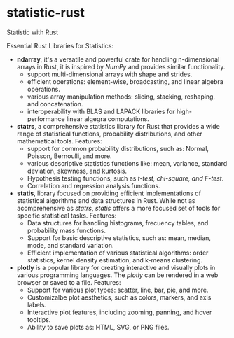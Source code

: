 # statistic-rust
Statistic with Rust

Essential Rust Libraries for Statistics:

* **ndarray**, it's a versatile and powerful crate for handling n-dimensional arrays in Rust, it is inspired by *NumPy* and provides similar functionality.
  * support multi-dimensional arrays with shape and strides.
  * efficient operations: element-wise, broadcasting, and linear algebra operations.
  * various array manipulation methods: slicing, stacking, reshaping, and concatenation.
  * interoperability with BLAS and LAPACK libraries for high-performance linear algegra computations.
* **statrs**, a comprehensive statistics library for Rust that provides a wide range of statistical functions, probability distributions, and other mathematical tools. Features:
  * support for common probability distributions, such as: Normal, Poisson, Bernoulli, and more.
  * various descriptive statistics functions like: mean, variance, standard deviation, skewness, and kurtosis.
  * Hypothesis testing functions, such as *t-test, chi-square, and F-test*.
  * Correlation and regression analysis functions.
* **statis**, library focused on providing efficient implementations of statistical algorithms and data structures in Rust. While not as acomprehensive as *statrs*, *statis* offers a more focused set of tools for specific statistical tasks. Features:
  * Data structures for handling histograms, frecuency tables, and probability mass functions.
  * Support for basic descriptive statistics, such as: mean, median, mode, and standard variation.
  * Efficient implementation of various statistical algorithms: order statistics, kernel density estimation, and k-means clustering.
* **plotly** is a popular library for creating interactive and visually plots in various programming languages. The *plotly* can be rendered in a web browser or saved to a file. Features:
  * Support for various plot types: scatter, line, bar, pie, and more.
  * Customizalbe plot aesthetics, such as colors, markers, and axis labels.
  * Interactive plot features, including zooming, panning, and hover tooltips.
  * Ability to save plots as: HTML, SVG, or PNG files.
